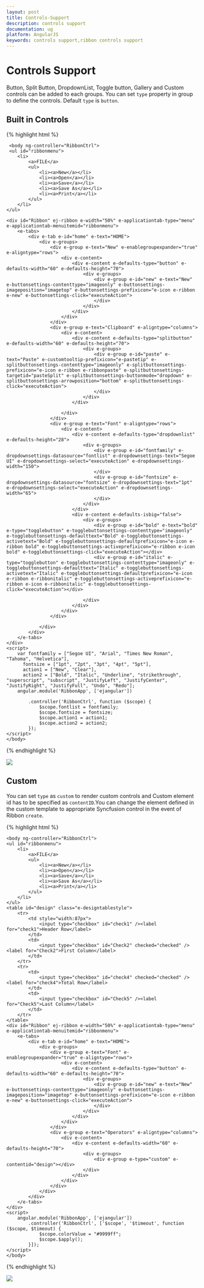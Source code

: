 ```yaml
---
layout: post
title: Controls-Support
description: controls support
documentation: ug
platform: AngularJS
keywords: controls support,ribbon controls support
---
```


# Controls Support

Button, Split Button, DropdownList, Toggle button, Gallery and Custom controls can be added to each groups. You can set `type` property in group to define the controls. Default `type` is `button`. 

## Built in Controls

{% highlight html %}

	 <body ng-controller="RibbonCtrl">
     <ul id="ribbonmenu">
        <li>
            <a>FILE</a>
            <ul>
                <li><a>New</a></li>
                <li><a>Open</a></li>
                <li><a>Save</a></li>
                <li><a>Save As</a></li>
                <li><a>Print</a></li>
            </ul>
        </li>
    </ul>

    <div id="Ribbon" ej-ribbon e-width="50%" e-applicationtab-type="menu" e-applicationtab-menuitemid="ribbonmenu">
        <e-tabs>
            <div e-tab e-id="home" e-text="HOME">
                <div e-groups>
                    <div e-group e-text="New" e-enablegroupexpander="true" e-aligntype="rows">
                        <div e-content>
                            <div e-content e-defaults-type="button" e-defaults-width="60" e-defaults-height="70">
                                <div e-groups>
                                    <div e-group e-id="new" e-text="New" e-buttonsettings-contenttype="imageonly" e-buttonsettings-imageposition="imagetop" e-buttonsettings-prefixicon="e-icon e-ribbon e-new" e-buttonsettings-click="executeAction">
                                    </div>
                                </div>
                            </div>
                        </div>
                    </div>
                    <div e-group e-text="Clipboard" e-aligntype="columns">
                        <div e-content>
                            <div e-content e-defaults-type="splitbutton" e-defaults-width="60" e-defaults-height="70">
                                <div e-groups>
                                    <div e-group e-id="paste" e-text="Paste" e-customtooltip-prefixicon="e-pastetip" e-splitbuttonsettings-contenttype="imageonly" e-splitbuttonsettings-prefixicon="e-icon e-ribbon e-ribbonpaste" e-splitbuttonsettings-targetid="pasteSplit" e-splitbuttonsettings-buttonmode="dropdown" e-splitbuttonsettings-arrowposition="bottom" e-splitbuttonsettings-click="executeAction">
                                    </div>
                                </div>
                            </div>

                        </div>
                    </div>
                    <div e-group e-text="Font" e-aligntype="rows">
                        <div e-content>
                            <div e-content e-defaults-type="dropdownlist" e-defaults-height="28">
                                <div e-groups>
                                    <div e-group e-id="fontfamily" e-dropdownsettings-datasource="fontlist" e-dropdownsettings-text="Segoe UI" e-dropdownsettings-select="executeAction" e-dropdownsettings-width="150">
                                    </div>
                                    <div e-group e-id="fontsize" e-dropdownsettings-datasource="fontsize" e-dropdownsettings-text="1pt" e-dropdownsettings-select="executeAction" e-dropdownsettings-width="65">
                                    </div>
                                </div>
                            </div>
                            <div e-content e-defaults-isbig="false">
                                <div e-groups>
                                    <div e-group e-id="bold" e-text="bold" e-type="togglebutton" e-togglebuttonsettings-contenttype="imageonly" e-togglebuttonsettings-defaulttext="Bold" e-togglebuttonsettings-activetext="Bold" e-togglebuttonsettings-defaultprefixicon="e-icon e-ribbon bold" e-togglebuttonsettings-activeprefixicon="e-ribbon e-icon bold" e-togglebuttonsettings-click="executeAction"></div>
                                    <div e-group e-id="italic" e-type="togglebutton" e-togglebuttonsettings-contenttype="imageonly" e-togglebuttonsettings-defaulttext="Italic" e-togglebuttonsettings-activetext="Italic" e-togglebuttonsettings-defaultprefixicon="e-icon e-ribbon e-ribbonitalic" e-togglebuttonsettings-activeprefixicon="e-ribbon e-icon e-ribbonitalic" e-togglebuttonsettings-click="executeAction"></div>

                                </div>
                            </div>
                        </div>
                    </div>

                </div>
            </div>
        </e-tabs>
    </div>
    <script>
        var fontfamily = ["Segoe UI", "Arial", "Times New Roman", "Tahoma", "Helvetica"],
          fontsize = ["1pt", "2pt", "3pt", "4pt", "5pt"],
          action1 = ["New", "Clear"],
          action2 = ["Bold", "Italic", "Underline", "strikethrough", "superscript", "subscript", "JustifyLeft", "JustifyCenter", "JustifyRight", "JustifyFull", "Undo", "Redo"];
        angular.module('RibbonApp', ['ejangular'])

            .controller('RibbonCtrl', function ($scope) {
                $scope.fontlist = fontfamily;
                $scope.fontsize = fontsize;
                $scope.action1 = action1;
                $scope.action2 = action2;
            });
    </script>
    </body>
   
{% endhighlight %}

![](Controls-Support_images/Controls-Support_img1.png)

## Custom

You can set `type` as `custom` to render custom controls and Custom element id has to be specified as `contentID`.You can change the element defined in the custom template to appropriate Syncfusion control in the event of Ribbon `create`.

{% highlight html %}

    <body ng-controller="RibbonCtrl">
    <ul id="ribbonmenu">
        <li>
            <a>FILE</a>
            <ul>
                <li><a>New</a></li>
                <li><a>Open</a></li>
                <li><a>Save</a></li>
                <li><a>Save As</a></li>
                <li><a>Print</a></li>
            </ul>
        </li>
    </ul>
    <table id="design" class="e-designtablestyle">
        <tr>
            <td style="width:87px">
                <input type="checkbox" id="check1" /><label for="check1">Header Row</label>
            </td>
            <td>
                <input type="checkbox" id="Check2" checked="checked" /><label for="Check2">First Column</label>
            </td>
        </tr>
        <tr>
            <td>
                <input type="checkbox" id="check4" checked="checked" /><label for="check4">Total Row</label>
            </td>
            <td>
                <input type="checkbox" id="Check5" /><label for="Check5">Last Column</label>
            </td>
        </tr>
    </table>
    <div id="Ribbon" ej-ribbon e-width="50%" e-applicationtab-type="menu" e-applicationtab-menuitemid="ribbonmenu">
        <e-tabs>
            <div e-tab e-id="home" e-text="HOME">
                <div e-groups>
                    <div e-group e-text="Font" e-enablegroupexpander="true" e-aligntype="rows">
                        <div e-content>
                            <div e-content e-defaults-type="button" e-defaults-width="60" e-defaults-height="70">
                                <div e-groups>
                                    <div e-group e-id="new" e-text="New" e-buttonsettings-contenttype="imageonly" e-buttonsettings-imageposition="imagetop" e-buttonsettings-prefixicon="e-icon e-ribbon e-new" e-buttonsettings-click="executeAction">
                                    </div>
                                </div>
                            </div>
                        </div>
                    </div>
                    <div e-group e-text="Operators" e-aligntype="columns">
                        <div e-content>
                            <div e-content e-defaults-width="60" e-defaults-height="70">
                                <div e-groups>
                                    <div e-group e-type="custom" e-contentid="design"></div>
                                </div>
                            </div>
                        </div>
                    </div>
                </div>
            </div>
        </e-tabs>
    </div>
    <script>
        angular.module('RibbonApp', ['ejangular'])
            .controller('RibbonCtrl', ['$scope', '$timeout', function ($scope, $timeout) {
                $scope.colorValue = "#9999ff";
                $scope.$apply();
            }]);
    </script>
    </body>

{% endhighlight %}

![](Controls-Support_images/Controls-Support_img2.png)